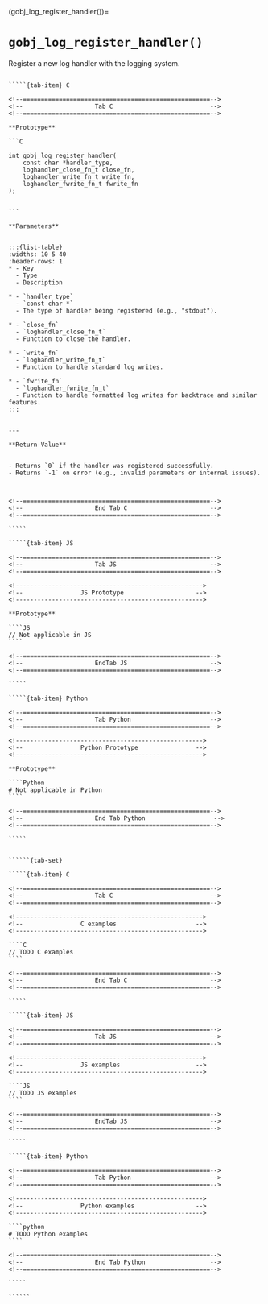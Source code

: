 

<!-- ============================================================== -->
(gobj_log_register_handler())=
# `gobj_log_register_handler()`
<!-- ============================================================== -->


Register a new log handler with the logging system.
        

<!------------------------------------------------------------>
<!--                    Prototypes                          -->
<!------------------------------------------------------------>

``````{tab-set}

`````{tab-item} C

<!--====================================================-->
<!--                    Tab C                           -->
<!--====================================================-->

**Prototype**

```C

int gobj_log_register_handler(
    const char *handler_type,
    loghandler_close_fn_t close_fn,
    loghandler_write_fn_t write_fn,
    loghandler_fwrite_fn_t fwrite_fn
);
        

```

**Parameters**


:::{list-table}
:widths: 10 5 40
:header-rows: 1
* - Key
  - Type
  - Description

* - `handler_type`
  - `const char *`
  - The type of handler being registered (e.g., "stdout").

* - `close_fn`
  - `loghandler_close_fn_t`
  - Function to close the handler.

* - `write_fn`
  - `loghandler_write_fn_t`
  - Function to handle standard log writes.

* - `fwrite_fn`
  - `loghandler_fwrite_fn_t`
  - Function to handle formatted log writes for backtrace and similar features.
:::
        

---

**Return Value**


- Returns `0` if the handler was registered successfully.
- Returns `-1` on error (e.g., invalid parameters or internal issues).
        


<!--====================================================-->
<!--                    End Tab C                       -->
<!--====================================================-->

`````

`````{tab-item} JS

<!--====================================================-->
<!--                    Tab JS                          -->
<!--====================================================-->

<!---------------------------------------------------->
<!--                JS Prototype                    -->
<!---------------------------------------------------->

**Prototype**

````JS
// Not applicable in JS
````

<!--====================================================-->
<!--                    EndTab JS                       -->
<!--====================================================-->

`````

`````{tab-item} Python

<!--====================================================-->
<!--                    Tab Python                      -->
<!--====================================================-->

<!---------------------------------------------------->
<!--                Python Prototype                -->
<!---------------------------------------------------->

**Prototype**

````Python
# Not applicable in Python
````

<!--====================================================-->
<!--                    End Tab Python                   -->
<!--====================================================-->

`````

``````

<!------------------------------------------------------------>
<!--                    Examples                            -->
<!------------------------------------------------------------>

```````{dropdown} Examples

``````{tab-set}

`````{tab-item} C

<!--====================================================-->
<!--                    Tab C                           -->
<!--====================================================-->

<!---------------------------------------------------->
<!--                C examples                      -->
<!---------------------------------------------------->

````C
// TODO C examples
````

<!--====================================================-->
<!--                    End Tab C                       -->
<!--====================================================-->

`````

`````{tab-item} JS

<!--====================================================-->
<!--                    Tab JS                          -->
<!--====================================================-->

<!---------------------------------------------------->
<!--                JS examples                     -->
<!---------------------------------------------------->

````JS
// TODO JS examples
````

<!--====================================================-->
<!--                    EndTab JS                       -->
<!--====================================================-->

`````

`````{tab-item} Python

<!--====================================================-->
<!--                    Tab Python                      -->
<!--====================================================-->

<!---------------------------------------------------->
<!--                Python examples                 -->
<!---------------------------------------------------->

````python
# TODO Python examples
````

<!--====================================================-->
<!--                    End Tab Python                  -->
<!--====================================================-->

`````

``````

```````


